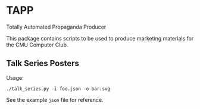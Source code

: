 # TAPP
Totally Automated Propaganda Producer

This package contains scripts to be used to produce marketing materials for the CMU Computer Club.

## Talk Series Posters

Usage:

    ./talk_series.py -i foo.json -o bar.svg

See the example `json` file for reference.
